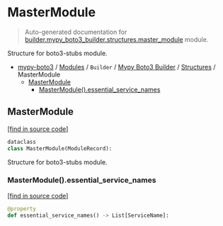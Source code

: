 # MasterModule

> Auto-generated documentation for [builder.mypy_boto3_builder.structures.master_module](https://github.com/vemel/mypy_boto3/blob/master/builder/mypy_boto3_builder/structures/master_module.py) module.

Structure for boto3-stubs module.

- [mypy-boto3](../../../README.md#mypy_boto3) / [Modules](../../../MODULES.md#mypy-boto3-modules) / `Builder` / [Mypy Boto3 Builder](../index.md#mypy-boto3-builder) / [Structures](index.md#structures) / MasterModule
    - [MasterModule](#mastermodule)
        - [MasterModule().essential_service_names](#mastermoduleessential_service_names)

## MasterModule

[[find in source code]](https://github.com/vemel/mypy_boto3/blob/master/builder/mypy_boto3_builder/structures/master_module.py#L14)

```python
dataclass
class MasterModule(ModuleRecord):
```

Structure for boto3-stubs module.

### MasterModule().essential_service_names

[[find in source code]](https://github.com/vemel/mypy_boto3/blob/master/builder/mypy_boto3_builder/structures/master_module.py#L25)

```python
@property
def essential_service_names() -> List[ServiceName]:
```
